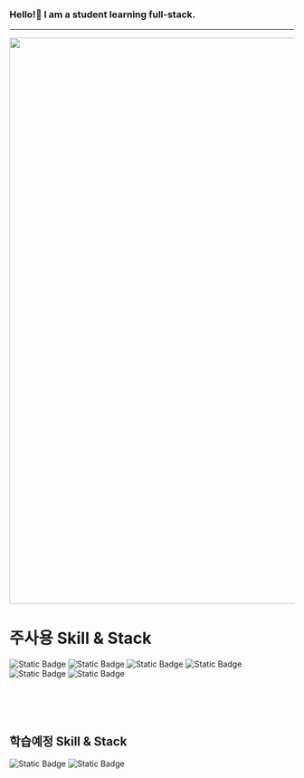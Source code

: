 ### Hello!👋 I am a student learning full-stack.
---
<img src="https://github.com/leehana12/leehana12/assets/154123779/b5c3c617-4db9-469b-8889-ffd5fca9fc2e" width="1000px" />

<!--
**leehana12/leehana12** is a ✨ _special_ ✨ repository because its `README.md` (this file) appears on your GitHub profile.

Here are some ideas to get you started:

- 🔭 I’m currently working on ...
- 🌱 I’m currently learning ...
- 👯 I’m looking to collaborate on ...
- 🤔 I’m looking for help with ...
- 💬 Ask me about ...
- 📫 How to reach me: ...
- 😄 Pronouns: ...
- ⚡ Fun fact: ...
-->

# 주사용 Skill & Stack
<img alt="Static Badge" src="https://img.shields.io/badge/CSS3-%231572B6?style=for-the-badge&logo=Css3"> <img alt="Static Badge" src="https://img.shields.io/badge/HTML5-%23E34F26?style=for-the-badge&logo=HTML5&logoColor=white"> <img alt="Static Badge" src="https://img.shields.io/badge/Javascript-%23F7DF1E?style=for-the-badge&logo=Javascript&logoColor=white"> <img alt="Static Badge" src="https://img.shields.io/badge/Spring-%236DB33F?style=for-the-badge&logo=spring&logoColor=white"> <img alt="Static Badge" src="https://img.shields.io/badge/Oracle-%23F80000?style=for-the-badge&logo=Oracle&logoColor=white"> <img alt="Static Badge" src="https://img.shields.io/badge/MySQL-%234479A1?style=for-the-badge&logo=mysql&logoColor=white">

<br><br><br>


 
## 학습예정 Skill & Stack
<img alt="Static Badge" src="https://img.shields.io/badge/React-%2361DAFB?style=for-the-badge&logo=react&logoColor=white"> <img alt="Static Badge" src="https://img.shields.io/badge/Spring%20Boot-%236DB33F?style=for-the-badge&logo=spring%20boot&logoColor=white"> 

